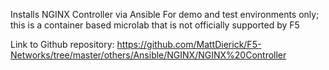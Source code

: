 Installs NGINX Controller via Ansible 
For demo and test environments only; this is a container based microlab that is not officially supported by F5

Link to Github repository: https://github.com/MattDierick/F5-Networks/tree/master/others/Ansible/NGINX/NGINX%20Controller